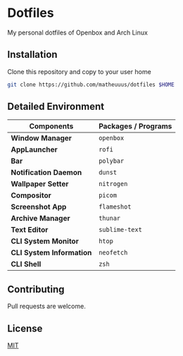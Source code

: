 # Dotfiles

My personal dotfiles of Openbox and Arch Linux

## Installation

Clone this repository and copy to your user home

```bash
git clone https://github.com/matheuuus/dotfiles $HOME
```

## Detailed Environment

Components | Packages / Programs
--- | --- |
**Window Manager**        | `openbox`
**AppLauncher**           | `rofi`
**Bar**                   | `polybar`
**Notification Daemon**   | `dunst`
**Wallpaper Setter**      | `nitrogen`
**Compositor**            | `picom`
**Screenshot App**        | `flameshot`
**Archive Manager**       | `thunar`
**Text Editor**           | `sublime-text`
**CLI System Monitor**    | `htop`
**CLI System Information**| `neofetch`
**CLI Shell**             | `zsh`

## Contributing
Pull requests are welcome. 

## License
[MIT](https://choosealicense.com/licenses/mit/)
